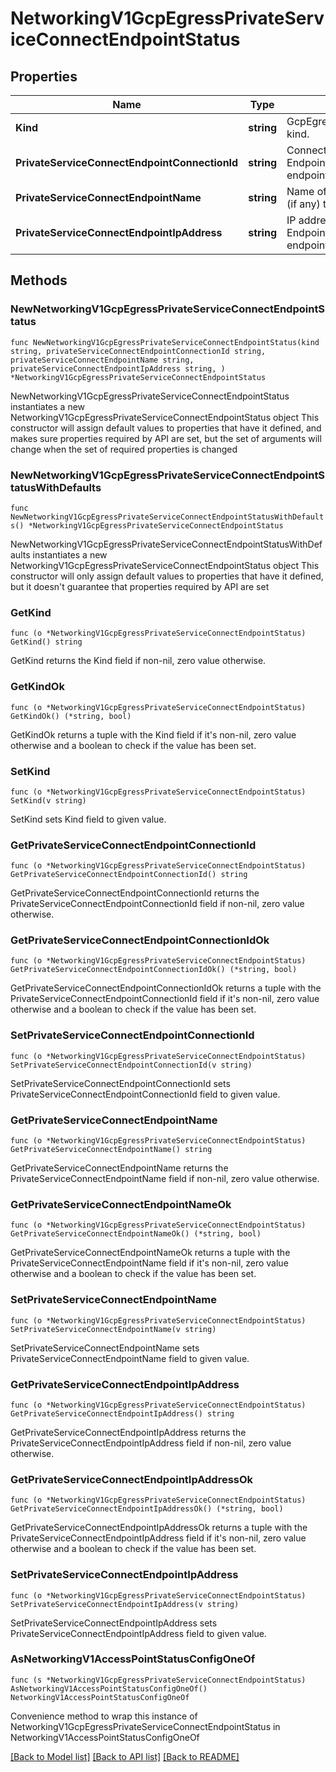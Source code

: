 # NetworkingV1GcpEgressPrivateServiceConnectEndpointStatus

## Properties

Name | Type | Description | Notes
------------ | ------------- | ------------- | -------------
**Kind** | **string** | GcpEgressPrivateServiceConnectEndpointStatus kind. | 
**PrivateServiceConnectEndpointConnectionId** | **string** | Connection ID of the Private Service Connect Endpoint (if any) that is connected to the endpoint target. | [readonly] 
**PrivateServiceConnectEndpointName** | **string** | Name of the Private Service Connect Endpoint (if any) that is connected to the endpoint target. | [readonly] 
**PrivateServiceConnectEndpointIpAddress** | **string** | IP address of the Private Service Connect Endpoint (if any) that is connected to the endpoint target. | [readonly] 

## Methods

### NewNetworkingV1GcpEgressPrivateServiceConnectEndpointStatus

`func NewNetworkingV1GcpEgressPrivateServiceConnectEndpointStatus(kind string, privateServiceConnectEndpointConnectionId string, privateServiceConnectEndpointName string, privateServiceConnectEndpointIpAddress string, ) *NetworkingV1GcpEgressPrivateServiceConnectEndpointStatus`

NewNetworkingV1GcpEgressPrivateServiceConnectEndpointStatus instantiates a new NetworkingV1GcpEgressPrivateServiceConnectEndpointStatus object
This constructor will assign default values to properties that have it defined,
and makes sure properties required by API are set, but the set of arguments
will change when the set of required properties is changed

### NewNetworkingV1GcpEgressPrivateServiceConnectEndpointStatusWithDefaults

`func NewNetworkingV1GcpEgressPrivateServiceConnectEndpointStatusWithDefaults() *NetworkingV1GcpEgressPrivateServiceConnectEndpointStatus`

NewNetworkingV1GcpEgressPrivateServiceConnectEndpointStatusWithDefaults instantiates a new NetworkingV1GcpEgressPrivateServiceConnectEndpointStatus object
This constructor will only assign default values to properties that have it defined,
but it doesn't guarantee that properties required by API are set

### GetKind

`func (o *NetworkingV1GcpEgressPrivateServiceConnectEndpointStatus) GetKind() string`

GetKind returns the Kind field if non-nil, zero value otherwise.

### GetKindOk

`func (o *NetworkingV1GcpEgressPrivateServiceConnectEndpointStatus) GetKindOk() (*string, bool)`

GetKindOk returns a tuple with the Kind field if it's non-nil, zero value otherwise
and a boolean to check if the value has been set.

### SetKind

`func (o *NetworkingV1GcpEgressPrivateServiceConnectEndpointStatus) SetKind(v string)`

SetKind sets Kind field to given value.


### GetPrivateServiceConnectEndpointConnectionId

`func (o *NetworkingV1GcpEgressPrivateServiceConnectEndpointStatus) GetPrivateServiceConnectEndpointConnectionId() string`

GetPrivateServiceConnectEndpointConnectionId returns the PrivateServiceConnectEndpointConnectionId field if non-nil, zero value otherwise.

### GetPrivateServiceConnectEndpointConnectionIdOk

`func (o *NetworkingV1GcpEgressPrivateServiceConnectEndpointStatus) GetPrivateServiceConnectEndpointConnectionIdOk() (*string, bool)`

GetPrivateServiceConnectEndpointConnectionIdOk returns a tuple with the PrivateServiceConnectEndpointConnectionId field if it's non-nil, zero value otherwise
and a boolean to check if the value has been set.

### SetPrivateServiceConnectEndpointConnectionId

`func (o *NetworkingV1GcpEgressPrivateServiceConnectEndpointStatus) SetPrivateServiceConnectEndpointConnectionId(v string)`

SetPrivateServiceConnectEndpointConnectionId sets PrivateServiceConnectEndpointConnectionId field to given value.


### GetPrivateServiceConnectEndpointName

`func (o *NetworkingV1GcpEgressPrivateServiceConnectEndpointStatus) GetPrivateServiceConnectEndpointName() string`

GetPrivateServiceConnectEndpointName returns the PrivateServiceConnectEndpointName field if non-nil, zero value otherwise.

### GetPrivateServiceConnectEndpointNameOk

`func (o *NetworkingV1GcpEgressPrivateServiceConnectEndpointStatus) GetPrivateServiceConnectEndpointNameOk() (*string, bool)`

GetPrivateServiceConnectEndpointNameOk returns a tuple with the PrivateServiceConnectEndpointName field if it's non-nil, zero value otherwise
and a boolean to check if the value has been set.

### SetPrivateServiceConnectEndpointName

`func (o *NetworkingV1GcpEgressPrivateServiceConnectEndpointStatus) SetPrivateServiceConnectEndpointName(v string)`

SetPrivateServiceConnectEndpointName sets PrivateServiceConnectEndpointName field to given value.


### GetPrivateServiceConnectEndpointIpAddress

`func (o *NetworkingV1GcpEgressPrivateServiceConnectEndpointStatus) GetPrivateServiceConnectEndpointIpAddress() string`

GetPrivateServiceConnectEndpointIpAddress returns the PrivateServiceConnectEndpointIpAddress field if non-nil, zero value otherwise.

### GetPrivateServiceConnectEndpointIpAddressOk

`func (o *NetworkingV1GcpEgressPrivateServiceConnectEndpointStatus) GetPrivateServiceConnectEndpointIpAddressOk() (*string, bool)`

GetPrivateServiceConnectEndpointIpAddressOk returns a tuple with the PrivateServiceConnectEndpointIpAddress field if it's non-nil, zero value otherwise
and a boolean to check if the value has been set.

### SetPrivateServiceConnectEndpointIpAddress

`func (o *NetworkingV1GcpEgressPrivateServiceConnectEndpointStatus) SetPrivateServiceConnectEndpointIpAddress(v string)`

SetPrivateServiceConnectEndpointIpAddress sets PrivateServiceConnectEndpointIpAddress field to given value.



### AsNetworkingV1AccessPointStatusConfigOneOf

`func (s *NetworkingV1GcpEgressPrivateServiceConnectEndpointStatus) AsNetworkingV1AccessPointStatusConfigOneOf() NetworkingV1AccessPointStatusConfigOneOf`

Convenience method to wrap this instance of NetworkingV1GcpEgressPrivateServiceConnectEndpointStatus in NetworkingV1AccessPointStatusConfigOneOf

[[Back to Model list]](../README.md#documentation-for-models) [[Back to API list]](../README.md#documentation-for-api-endpoints) [[Back to README]](../README.md)


